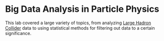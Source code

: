 # Big Data Analysis in Particle Physics
This lab covered a large variety of topics, from analyzing [Large Hadron Collider](https://en.wikipedia.org/wiki/Large_Hadron_Collider) data to using statistical methods for filtering out data to a certain significance.
